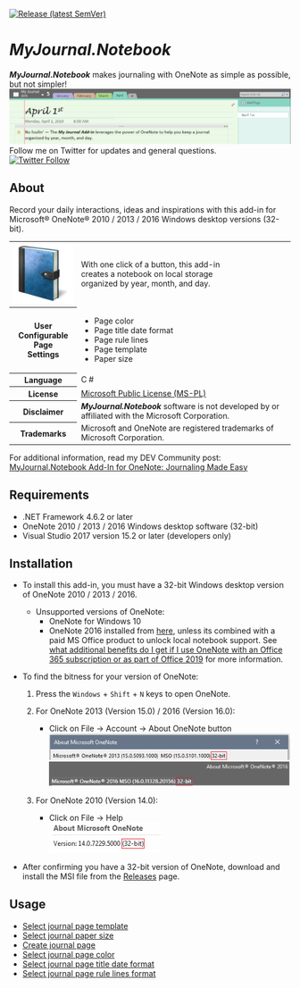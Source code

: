 [![Release (latest SemVer)](https://img.shields.io/github/v/release/atrenton/MyJournal.Notebook?style=social)](https://github.com/atrenton/MyJournal.Notebook/releases)

# *MyJournal.Notebook*
***MyJournal.Notebook*** makes journaling with OneNote as simple as possible, but not simpler!<br />
![screenshot](docs/README-screenshot.png)<br />
Follow me on Twitter for updates and general questions.<br />
[![Twitter Follow](https://img.shields.io/twitter/follow/ArtTrenton.svg?label=Follow%20@ArtTrenton)](https://twitter.com/ArtTrenton)

## About
Record your daily interactions, ideas and inspirations with this add-in for Microsoft® OneNote® 2010 / 2013 / 2016 Windows desktop versions (32-bit).

<table hspace="25">
	<tr>
		<th scope="row">
			<img src="docs/journal.png" alt="journal" />
		</th>
		<td>With one click of a button, this add-in
		<br />creates a notebook on local storage
		<br />organized by year, month, and day.</td>
	</tr>
	<tr />
	<tr>
		<th scope="row">User
		<br />Configurable
		<br />Page
		<br />Settings</th>
		<td>
			<ul>
				<li>Page color</li>
				<li>Page title date format</li>
				<li>Page rule lines</li>
				<li>Page template</li>
				<li>Paper size</li>
			</ul>
		</td>
	</tr>
	<tr />
	<tr>
		<th scope="row">Language</th>
		<td>C #</td>
	</tr>
	<tr />
	<tr>
		<th scope="row">License</th>
		<td>
			<a href="LICENSE.txt">Microsoft Public License (MS-PL)</a>
		</td>
	</tr>
	<tr />
	<tr>
		<th scope="row">Disclaimer</th>
		<td><b><i>MyJournal.Notebook</i></b> software is not developed by or affiliated with the Microsoft Corporation.</td>
	</tr>
	<tr />
	<tr>
		<th scope="row">Trademarks</th>
		<td>Microsoft and OneNote are registered trademarks of Microsoft Corporation.</td>
	</tr>
</table>

For additional information, read my DEV Community post: [MyJournal.Notebook Add-In for OneNote: Journaling Made Easy](https://dev.to/atrenton/myjournal-notebook-add-in-for-onenote-journaling-made-easy-3g2h "https://dev.to/atrenton/myjournal-notebook-add-in-for-onenote-journaling-made-easy-3g2h")

## Requirements
 * .NET Framework 4.6.2 or later<br />
 * OneNote 2010 / 2013 / 2016 Windows desktop software (32-bit)<br />
 * Visual Studio 2017 version 15.2 or later (developers only)<br />

## Installation
- To install this add-in, you must have a 32-bit Windows desktop version of OneNote 2010 / 2013 / 2016.

	- Unsupported versions of OneNote:
		- OneNote for Windows 10
		- OneNote 2016 installed from [here](https://www.onenote.com/download "https://www.onenote.com/download"), unless its combined with a paid MS Office product to unlock local notebook support. See [what additional benefits do I get if I use OneNote with an Office 365 subscription or as part of Office 2019](https://support.office.com/en-us/article/frequently-asked-questions-about-onenote-6582c7ae-2ec6-408d-8b7a-3ed71a3c2103?ui=en-US&rs=en-US&ad=US#gen20) for more information.  

&NewLine;

- To find the bitness for your version of OneNote:
	1. Press the `Windows` + `Shift` + `N` keys to open OneNote.

	2. For OneNote 2013 (Version 15.0) / 2016 (Version 16.0):
		- Click on File &#x2192; Account &#x2192; About OneNote button<br />![OneNote 2013 bitness](docs/OneNote-2013-bitness.png)<br />![OneNote 2016 bitness](docs/OneNote-2016-bitness.png)

	3. For OneNote 2010 (Version 14.0):
		- Click on File &#x2192; Help<br />![OneNote 2010 bitness](docs/OneNote-2010-bitness.png)

&NewLine;

- After confirming you have a 32-bit version of OneNote, download and install the MSI file from the [Releases](https://github.com/atrenton/MyJournal.Notebook/releases) page.

## Usage
- [Select journal page template](docs/HowTo-Select-Journal-Page-Template.md)
- [Select journal paper size](docs/HowTo-Select-Journal-Paper-Size.md)
- [Create journal page](docs/HowTo-Create-Journal-Page.md)
- [Select journal page color](docs/HowTo-Select-Page-Color.md)
- [Select journal page title date format](docs/HowTo-Select-Page-Title.md)
- [Select journal page rule lines format](docs/HowTo-Select-Rule-Lines.md)

